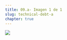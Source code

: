 ```yaml
---
title: 09.a- Imagen 1 de 1
slug: technical-debt-a
chapter: true
---
```


![](/images/qap/code-quality-metrics/026.png)
